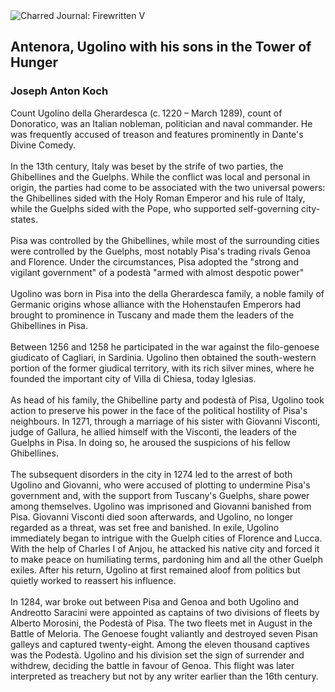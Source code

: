 <div class="artwork-of-the-day">
  <div class="container">
    <div class="img-wrapper">
      <img
        src="https://uploads0.wikiart.org/00138/images/joseph-anton-koch/inf-33-joseph-anton-kock-ugolino-con-i-figli-nella-torre-della-fame.jpg"
        alt="Charred Journal: Firewritten V" />
    </div>
    <div class="artwork-detail">
      <div class="artwork-origin"> 
        <h2 class="artwork-name">Antenora, Ugolino with his sons in the Tower of Hunger</h2>
        <h3 class="artist">
          Joseph Anton Koch
        </h3>
      </div>
      <p class="description">
        <span class="artwork-description-text ng-binding" ng-bind-html="viewModel.ArtworkOfTheDay.Description | unsafe">Count Ugolino della Gherardesca (c. 1220&nbsp;– March 1289), count of Donoratico, was an Italian nobleman, politician and naval commander. He was frequently accused of treason and features prominently in Dante's Divine Comedy.
<br>
<br>In the 13th century, Italy was beset by the strife of two parties, the Ghibellines and the Guelphs. While the conflict was local and personal in origin, the parties had come to be associated with the two universal powers: the Ghibellines sided with the Holy Roman Emperor and his rule of Italy, while the Guelphs sided with the Pope, who supported self-governing city-states.
<br>
<br>Pisa was controlled by the Ghibellines, while most of the surrounding cities were controlled by the Guelphs, most notably Pisa's trading rivals Genoa and Florence. Under the circumstances, Pisa adopted the "strong and vigilant government" of a podestà "armed with almost despotic power"
<br>
<br>Ugolino was born in Pisa into the della Gherardesca family, a noble family of Germanic origins whose alliance with the Hohenstaufen Emperors had brought to prominence in Tuscany and made them the leaders of the Ghibellines in Pisa.
<br>
<br>Between 1256 and 1258 he participated in the war against the filo-genoese giudicato of Cagliari, in Sardinia. Ugolino then obtained the south-western portion of the former giudical territory, with its rich silver mines, where he founded the important city of Villa di Chiesa, today Iglesias.
<br>
<br>As head of his family, the Ghibelline party and podestà of Pisa, Ugolino took action to preserve his power in the face of the political hostility of Pisa's neighbours. In 1271, through a marriage of his sister with Giovanni Visconti, judge of Gallura, he allied himself with the Visconti, the leaders of the Guelphs in Pisa. In doing so, he aroused the suspicions of his fellow Ghibellines.
<br>
<br>The subsequent disorders in the city in 1274 led to the arrest of both Ugolino and Giovanni, who were accused of plotting to undermine Pisa's government and, with the support from Tuscany's Guelphs, share power among themselves. Ugolino was imprisoned and Giovanni banished from Pisa. Giovanni Visconti died soon afterwards, and Ugolino, no longer regarded as a threat, was set free and banished. In exile, Ugolino immediately began to intrigue with the Guelph cities of Florence and Lucca. With the help of Charles I of Anjou, he attacked his native city and forced it to make peace on humiliating terms, pardoning him and all the other Guelph exiles. After his return, Ugolino at first remained aloof from politics but quietly worked to reassert his influence.
<br>
<br>In 1284, war broke out between Pisa and Genoa and both Ugolino and Andreotto Saracini were appointed as captains of two divisions of fleets by Alberto Morosini, the Podestà of Pisa. The two fleets met in August in the Battle of Meloria. The Genoese fought valiantly and destroyed seven Pisan galleys and captured twenty-eight. Among the eleven thousand captives was the Podestà. Ugolino and his division set the sign of surrender and withdrew, deciding the battle in favour of Genoa. This flight was later interpreted as treachery but not by any writer earlier than the 16th century.</span>
                        <div class="text-shadow-container" ng-show="showShadow" style=""></div>
      </p>
    </div>
  </div>

</div>
